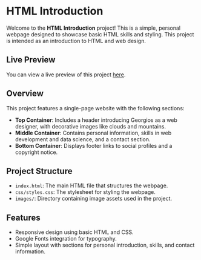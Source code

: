 # HTML Introduction

Welcome to the **HTML Introduction** project! This is a simple, personal webpage designed to showcase basic HTML skills and styling. This project is intended as an introduction to HTML and web design.

## Live Preview

You can view a live preview of this project [here](https://giormala.github.io/html-introduction/).

## Overview

This project features a single-page website with the following sections:

- **Top Container**: Includes a header introducing Georgios as a web designer, with decorative images like clouds and mountains.
- **Middle Container**: Contains personal information, skills in web development and data science, and a contact section.
- **Bottom Container**: Displays footer links to social profiles and a copyright notice.

## Project Structure

- `index.html`: The main HTML file that structures the webpage.
- `css/styles.css`: The stylesheet for styling the webpage.
- `images/`: Directory containing image assets used in the project.

## Features

- Responsive design using basic HTML and CSS.
- Google Fonts integration for typography.
- Simple layout with sections for personal introduction, skills, and contact information.
